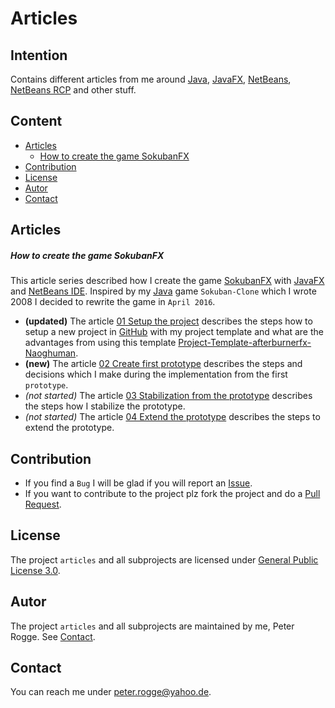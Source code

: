 Articles
===



Intention
---

Contains different articles from me around [Java], [JavaFX], [NetBeans], 
[NetBeans RCP] and other stuff.



Content
---

* [Articles](#Articles)
    * [How to create the game SokubanFX](#ArticlesSokubanFX)
* [Contribution](#Contribution)
* [License](#License)
* [Autor](#Autor)
* [Contact](#Contact)



Articles<a name="Articles" />
---

##### How to create the game SokubanFX<a name="ArticlesSokubanFX" />

This article series described how I create the game [SokubanFX] with [JavaFX] and 
[NetBeans IDE]. Inspired by my [Java] game `Sokuban-Clone` which I wrote 2008 I 
decided to rewrite the game in `April 2016`.

* **&#40;updated&#41;** The article [01 Setup the project] describes the steps how to 
  setup a new project in [GitHub] with my project template and what are the 
  advantages from using this template [Project-Template-afterburnerfx-Naoghuman].
* **&#40;new&#41;** The article [02 Create first prototype] describes the steps and 
  decisions which I make during the implementation from the first `prototype`.
* _&#40;not started&#41;_ The article [03 Stabilization from the prototype] describes the 
  steps how I stabilize the prototype.
* _&#40;not started&#41;_ The article [04 Extend the prototype] describes the steps to 
  extend the prototype.



Contribution<a name="Contribution" />
---

* If you find a `Bug` I will be glad if you will report an [Issue].
* If you want to contribute to the project plz fork the project and do 
  a [Pull Request].



License<a name="License" />
---

The project `articles` and all subprojects are licensed under [General Public License 3.0].



Autor<a name="Autor" />
---

The project `articles` and all subprojects are maintained by me, Peter Rogge. 
See [Contact](#Contact).



Contact<a name="Contact" />
---

You can reach me under <peter.rogge@yahoo.de>.



[//]: # (Links)
[01 Setup the project]:/SokubanFX/01_Setup-the-project.md
[02 Create first prototype]:/SokubanFX/02_Create-first-prototype.md
[03 Stabilization from the prototype]:/SokubanFX/03_Stabilization-from-the-prototype.md
[04 Extend the prototype]:/SokubanFX/04_Extend-the-prototype.md
[General Public License 3.0]:http://www.gnu.org/licenses/gpl-3.0.en.html
[GitHub]:https://github.com/
[Issue]:https://github.com/Naoghuman/lib-database-objectdb/issues
[Java]:https://en.wikipedia.org/wiki/Java_%28programming_language%29
[JavaFX]:http://docs.oracle.com/javase/8/javase-clienttechnologies.htm
[NetBeans]:https://netbeans.org/
[NetBeans IDE]:https://netbeans.org/
[NetBeans RCP]:https://netbeans.org/kb/trails/platform.html
[Project-Template-afterburnerfx-Naoghuman]:https://github.com/Naoghuman/Project-Templates/tree/master/Project-Template-afterburnerfx-Naoghuman
[Pull Request]:https://help.github.com/articles/using-pull-requests
[SokubanFX]:https://github.com/Naoghuman/SokubanFX
